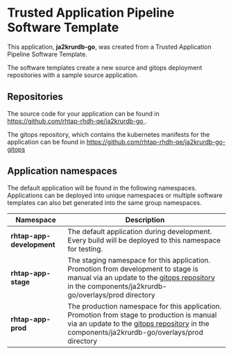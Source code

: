 # Trusted Application Pipeline Software Template

This application, **ja2krurdb-go**, was created from a Trusted Application Pipeline Software Template.

The software templates create a new source and gitops deployment repositories with a sample source application. 

## Repositories

The source code for your application can be found in [https://github.com/rhtap-rhdh-qe/ja2krurdb-go ](https://github.com/rhtap-rhdh-qe/ja2krurdb-go ).
 
The gitops repository, which contains the kubernetes manifests for the application can be found in 
[https://github.com/rhtap-rhdh-qe/ja2krurdb-go-gitops ](https://github.com/rhtap-rhdh-qe/ja2krurdb-go-gitops ) 

## Application namespaces 

The default application will be found in the following namespaces. Applications can be deployed into unique namespaces or multiple software templates can also bet generated into the same group namespaces.  

|  Namespace   |  Description   |  
| -------- | -------- |   
| **rhtap-app-development** | The default application during development. Every build will be deployed to this namespace for testing. | 
| **rhtap-app-stage** | The staging namespace for this application. Promotion from development to stage is manual via an update to the [gitops repository](https://github.com/rhtap-rhdh-qe/ja2krurdb-go-gitops ) in the components/ja2krurdb-go/overlays/prod directory |  
| **rhtap-app-prod** | The production namespace for this application. Promotion from stage to production is manual via an update to the [gitops repository](https://github.com/rhtap-rhdh-qe/ja2krurdb-go-gitops ) in the components/ja2krurdb-go/overlays/prod directory | 